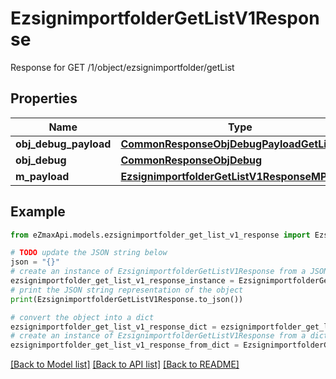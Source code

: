 # EzsignimportfolderGetListV1Response

Response for GET /1/object/ezsignimportfolder/getList

## Properties

Name | Type | Description | Notes
------------ | ------------- | ------------- | -------------
**obj_debug_payload** | [**CommonResponseObjDebugPayloadGetList**](CommonResponseObjDebugPayloadGetList.md) |  | 
**obj_debug** | [**CommonResponseObjDebug**](CommonResponseObjDebug.md) |  | [optional] 
**m_payload** | [**EzsignimportfolderGetListV1ResponseMPayload**](EzsignimportfolderGetListV1ResponseMPayload.md) |  | 

## Example

```python
from eZmaxApi.models.ezsignimportfolder_get_list_v1_response import EzsignimportfolderGetListV1Response

# TODO update the JSON string below
json = "{}"
# create an instance of EzsignimportfolderGetListV1Response from a JSON string
ezsignimportfolder_get_list_v1_response_instance = EzsignimportfolderGetListV1Response.from_json(json)
# print the JSON string representation of the object
print(EzsignimportfolderGetListV1Response.to_json())

# convert the object into a dict
ezsignimportfolder_get_list_v1_response_dict = ezsignimportfolder_get_list_v1_response_instance.to_dict()
# create an instance of EzsignimportfolderGetListV1Response from a dict
ezsignimportfolder_get_list_v1_response_from_dict = EzsignimportfolderGetListV1Response.from_dict(ezsignimportfolder_get_list_v1_response_dict)
```
[[Back to Model list]](../README.md#documentation-for-models) [[Back to API list]](../README.md#documentation-for-api-endpoints) [[Back to README]](../README.md)



